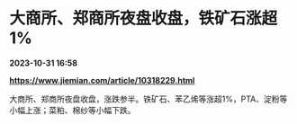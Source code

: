 # 大商所、郑商所夜盘收盘，铁矿石涨超1%

**2023-10-31 16:58**

**https://www.jiemian.com/article/10318229.html**

大商所、郑商所夜盘收盘，涨跌参半。铁矿石、苯乙烯等涨超1%，PTA、淀粉等小幅上涨；菜粕、棉纱等小幅下跌。